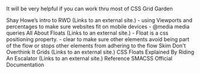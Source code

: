 It will be very helpful if you can work thru most of CSS Grid Garden

Shay Howe’s intro to RWD (Links to an external site.)
    - using Viewports and percentages to make sure websites fit on mobile devices
    - @media media queries
All About Floats (Links to an external site.)
    - Float is a css positioning property.
    - clear to make sure other elements avoid being part of the flow or stops other elements from adhering to the flow
Skim
Don't Overthink It Grids (Links to an external site.)
CSS Floats Explained By Riding An Escalator (Links to an external site.)
Reference
SMACSS Official Documentation